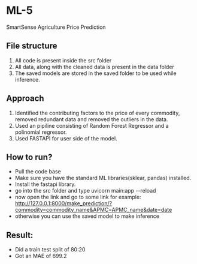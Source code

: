 # ML-5
SmartSense Agriculture Price Prediction



## File structure

1. All code is present inside the src folder
2. All data, along with the cleaned data is present in the data folder
3. The saved models are stored in the saved folder to be used while inference.


## Approach

1. Identified the contributing factors to the price of every commodity, removed redundant data and removed the outliers in the data.
2. Used an pipiline consisting of Random Forest Regressor and a polinomial regressor.
3. Used FASTAPI for user side of the model.

## How to run?

- Pull the code base
- Make sure you have the standard ML libraries(sklear, pandas) installed.
- Install the fastapi library.
- go into the src folder and type uvicorn main:app --reload
- now open the link and go to some link for example:  http://127.0.0.1:8000/make_prediction/?commodity=commodity_name&APMC=APMC_name&date=date
- otherwise you can use the saved model to make inference

## Result:

- Did a train test split of 80:20
- Got an MAE of 699.2
